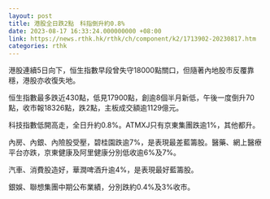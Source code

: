 ```yaml
---
layout: post
title: 港股全日跌2點　科指倒升約0.8%
date: 2023-08-17 16:33:24.000000000 +08:00
link: https://news.rthk.hk/rthk/ch/component/k2/1713902-20230817.htm
categories: rthk
---
```


港股連續5日向下，恒生指數早段曾失守18000點關口，但隨著內地股市反覆靠穩，港股亦收復失地。

恒生指數最多跌近430點，低見17900點，創逾8個半月新低，午後一度倒升70點，收市報18326點，跌2點，主板成交額逾1129億元。

科技指數低開高走，全日升約0.8%。ATMXJ只有京東集團跌逾1%，其他都升。

內房、內銀、內險股受壓，碧桂園跌逾7%，是表現最差藍籌股。醫藥、網上醫療平台亦跌，京東健康及阿里健康分別低收逾6%及7%。

汽車、消費股造好，華潤啤酒升逾4%，是表現最好藍籌股。

銀娛、聯想集團中期公布業績，分別跌約0.4%及3%收市。
